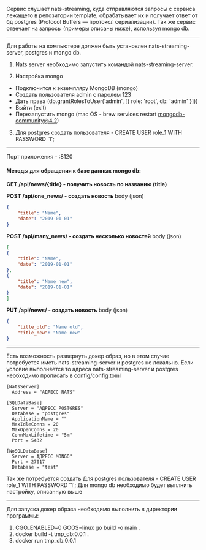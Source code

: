Сервис слушает nats-streaming, куда отправляются запросы с сервиса лежащего в репозитории template, обрабатывает их и получает ответ от бд postgres (Protocol Buffers — протокол сериализации).
Так же сервис отвечает на запросы (примеры описаны ниже), используя mongo db.

---
Для работы на компьютере должен быть установлен nats-streaming-server, postgres и mongo db.

1. Nats server необходимо запустить командой nats-streaming-server.

2. Настройка mongo
* Подключится к экземпляру MongoDB (mongo)
* Создать пользователя admin с паролем 123
* Дать права (db.grantRolesToUser('admin', [{ role: 'root', db: 'admin' }]))
* Выйти (exit)
* Перезапустить mongo (mac OS - brew services restart mongodb-community@4.2)

3. Для postgres создать пользователя - CREATE USER role_1 WITH PASSWORD '1';

---

Порт приложения - :8120

#### Методы для обращения к базе данных mongo db:

**GET /api/news/{title} -  получить новость по названию (title)**

**POST /api/one_news/ - создать новость** 
body (json)
```json
{
	"title": "Name",
	"date": "2019-01-01"
}
```

**POST /api/many_news/ - создать несколько новостей** 
body (json)
```json
[
{
	"title": "Name",
	"date": "2019-01-01"
},
{
	"title": "Name new",
	"date": "2019-01-01"
}
]
```

**PUT /api/news/ - создать новость** 
body (json)
```json
{
	"title_old": "Name old",
	"title_new": "Name new"
}
```
---
Есть возможность развернуть докер образ, но в этом случае потребуется иметь nats-streaming-server и postgres не локально. Если условие выполняется то адреса nats-streaming-server и postgres необходимо прописать в config/config.toml

```
[NatsServer]
  Address = "АДРЕСС NATS"

[SQLDataBase]
  Server = "АДРЕСС POSTGRES"
  Database = "postgres"
  ApplicationName = ""
  MaxIdleConns = 20
  MaxOpenConns = 20
  ConnMaxLifetime = "5m"
  Port = 5432
  
[NoSQLDataBase]
  Server = АДРЕСС MONGO"
  Port = 27017
  Database = "test"
```

Так же потребуется создать Для postgres пользователя - CREATE USER role_1 WITH PASSWORD '1';
Для mongo db необходимо будет выплнить настройку, описанную выше

---

Для запуска докер образа необходимо выполнить в директории программы:

1) CGO_ENABLED=0 GOOS=linux go build -o main .
2) docker build -t tmp_db:0.0.1 .
3) docker run tmp_db:0.0.1

